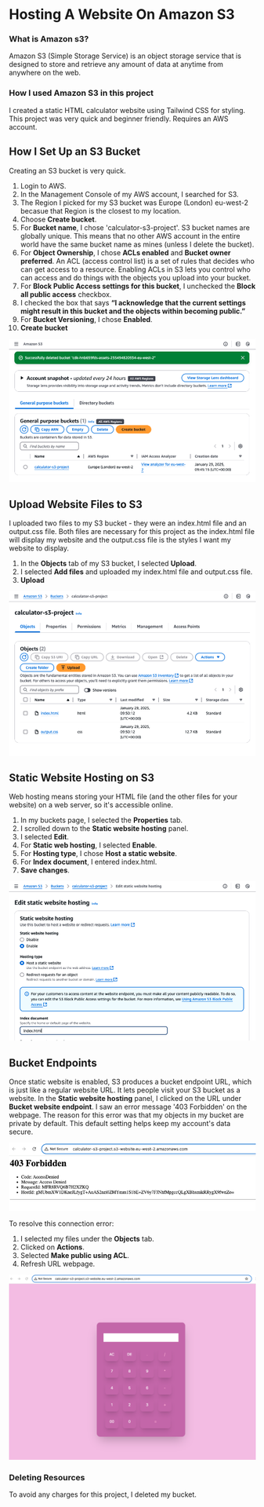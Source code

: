 # Hosting A Website On Amazon S3

### What is Amazon s3?
Amazon S3 (Simple Storage Service) is an object storage service that is
designed to store and retrieve any amount of data at anytime from anywhere on
the web.

### How I used Amazon S3 in this project
I created a static HTML calculator website using Tailwind CSS for styling. This project was very quick and beginner friendly. Requires an AWS account.

## How I Set Up an S3 Bucket
Creating an S3 bucket is very quick. 
1. Login to AWS. 
2. In the Management Console of my AWS account, I searched for S3. 
3. The Region I picked for my S3 bucket was Europe (London) eu-west-2 becasue
that Region is the closest to my location.
4. Choose **Create bucket**.
5. For **Bucket name**, I chose 'calculator-s3-project'. S3 bucket names are globally unique. This means that no other AWS account in the entire world have the same bucket name as mines (unless I delete the
bucket).
6. For **Object Ownership**, I chose **ACLs enabled** and **Bucket owner preferred**. An ACL (access control list) is a set of rules that decides who can get access to
a resource. Enabling ACLs in S3 lets you control who can access and do things
with the objects you upload into your bucket.
7. For **Block Public Access settings for this bucket**, I unchecked the **Block all public access** checkbox.
8. I checked the box that says **“I acknowledge that the current settings might result in this bucket and the objects within becoming public.”**
9. For **Bucket Versioning**, I chose **Enabled**.
10. **Create bucket**

![Bucket](/amazon-s3/src/bucket-creation.png)

## Upload Website Files to S3
I uploaded two files to my S3 bucket - they were an index.html file and an
output.css file. Both files are necessary for this project as the index.html file will display my
website and the output.css file is the styles I want my website to display.
1. In the **Objects** tab of my S3 bucket, I selected **Upload**.
2. I selected **Add files** and uploaded my index.html file and output.css file.
3. **Upload**

![File-Uploads](/amazon-s3/src/file-uploads.png)

## Static Website Hosting on S3
Web hosting means storing your HTML file (and the other files for your website)
on a web server, so it's accessible online.
1. In my buckets page, I selected the **Properties** tab.
2. I scrolled down to the **Static website hosting** panel.
3. I selected **Edit**.
4. For **Static web hosting**, I selected **Enable**.
5. For **Hosting type**, I chose **Host a static website**.
6. For **Index document**, I entered index.html.
7. **Save changes**.

![Static-Website-Hosting](/amazon-s3/src/static-website-hosting.png)

## Bucket Endpoints
Once static website is enabled, S3 produces a bucket endpoint URL, which is
just like a regular website URL. It lets people visit your S3 bucket as a website. In the **Static website hosting** panel, I clicked on the URL under **Bucket website endpoint**. I saw an error message '403
Forbidden' on the webpage. The reason for this error was that my objects in my
bucket are private by default. This default setting helps keep my account's data
secure.

![Error](/amazon-s3/src/error.png)

To resolve this connection error:
1. I selected my files under the **Objects** tab.
2. Clicked on **Actions**.
3. Selected **Make public using ACL**.
4. Refresh URL webpage. 

![Calculator-Webpage](/amazon-s3/src/s3-website.png)

### Deleting Resources
To avoid any charges for this project, I deleted my bucket.